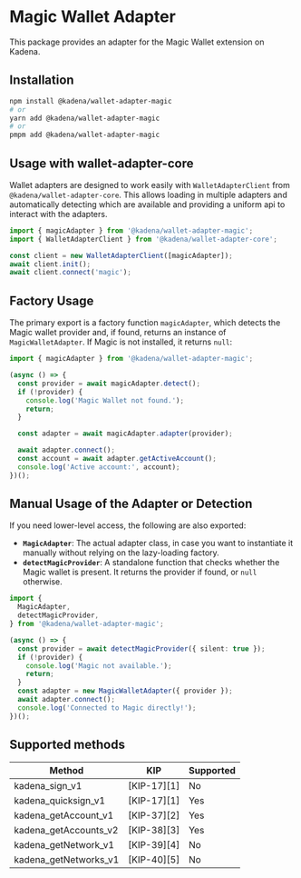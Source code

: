 # Magic Wallet Adapter

This package provides an adapter for the Magic Wallet extension on Kadena.

## Installation

```bash
npm install @kadena/wallet-adapter-magic
# or
yarn add @kadena/wallet-adapter-magic
# or
pmpm add @kadena/wallet-adapter-magic
```

## Usage with wallet-adapter-core

Wallet adapters are designed to work easily with `WalletAdapterClient` from
`@kadena/wallet-adapter-core`. This allows loading in multiple adapters and
automatically detecting which are available and providing a uniform api to
interact with the adapters.

```ts
import { magicAdapter } from '@kadena/wallet-adapter-magic';
import { WalletAdapterClient } from '@kadena/wallet-adapter-core';

const client = new WalletAdapterClient([magicAdapter]);
await client.init();
await client.connect('magic');
```

## Factory Usage

The primary export is a factory function `magicAdapter`, which detects the Magic
wallet provider and, if found, returns an instance of `MagicWalletAdapter`. If
Magic is not installed, it returns `null`:

```ts
import { magicAdapter } from '@kadena/wallet-adapter-magic';

(async () => {
  const provider = await magicAdapter.detect();
  if (!provider) {
    console.log('Magic Wallet not found.');
    return;
  }

  const adapter = await magicAdapter.adapter(provider);

  await adapter.connect();
  const account = await adapter.getActiveAccount();
  console.log('Active account:', account);
})();
```

## Manual Usage of the Adapter or Detection

If you need lower-level access, the following are also exported:

- **`MagicAdapter`**: The actual adapter class, in case you want to instantiate
  it manually without relying on the lazy-loading factory.
- **`detectMagicProvider`**: A standalone function that checks whether the Magic
  wallet is present. It returns the provider if found, or `null` otherwise.

```ts
import {
  MagicAdapter,
  detectMagicProvider,
} from '@kadena/wallet-adapter-magic';

(async () => {
  const provider = await detectMagicProvider({ silent: true });
  if (!provider) {
    console.log('Magic not available.');
    return;
  }
  const adapter = new MagicWalletAdapter({ provider });
  await adapter.connect();
  console.log('Connected to Magic directly!');
})();
```

## Supported methods

| Method                | KIP         | Supported |
| --------------------- | ----------- | --------- |
| kadena_sign_v1        | [KIP-17][1] | No        |
| kadena_quicksign_v1   | [KIP-17][1] | Yes       |
| kadena_getAccount_v1  | [KIP-37][2] | Yes       |
| kadena_getAccounts_v2 | [KIP-38][3] | Yes       |
| kadena_getNetwork_v1  | [KIP-39][4] | No        |
| kadena_getNetworks_v1 | [KIP-40][5] | No        |
